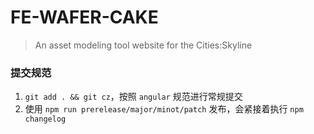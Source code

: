 # FE-WAFER-CAKE

> An asset modeling tool website for the Cities:Skyline

### 提交规范

1. `git add . && git cz`，按照 `angular` 规范进行常规提交
2. 使用 `npm run prerelease/major/minot/patch` 发布，会紧接着执行 `npm changelog`
